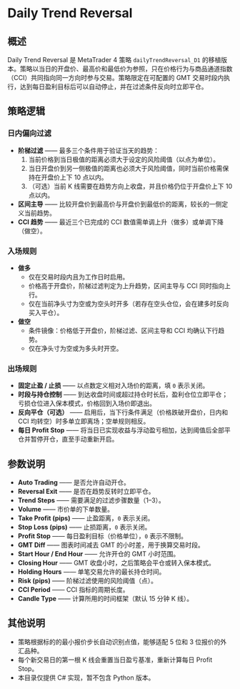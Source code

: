 # Daily Trend Reversal

## 概述
Daily Trend Reversal 是 MetaTrader 4 策略 `dailyTrendReversal_D1` 的移植版本。策略以当日的开盘价、最高价和最低价为参照，只在价格行为与商品通道指数（CCI）共同指向同一方向时参与交易。策略限定在可配置的 GMT 交易时段内执行，达到每日盈利目标后可以自动停止，并在过滤条件反向时立即平仓。

## 策略逻辑
### 日内偏向过滤
* **阶梯过滤** —— 最多三个条件用于验证当天的趋势：
  1. 当前价格到当日极值的距离必须大于设定的风险阈值（以点为单位）。
  2. 当日开盘价到另一侧极值的距离也必须大于风险阈值，同时当前价格需保持在开盘价上下 10 点以内。
  3. （可选）当前 K 线需要在趋势方向上收盘，并且价格仍位于开盘价上下 10 点以内。
* **区间主导** —— 比较开盘价到最高价与开盘价到最低价的距离，较长的一侧定义当前趋势。
* **CCI 趋势** —— 最近三个已完成的 CCI 数值需单调上升（做多）或单调下降（做空）。

### 入场规则
* **做多**
  * 仅在交易时段内且为工作日时启用。
  * 价格高于开盘价，阶梯过滤判定为上升趋势，区间主导与 CCI 同时指向上行。
  * 仅在当前净头寸为空或为空头时开多（若存在空头仓位，会在建多时反向买入平仓）。
* **做空**
  * 条件镜像：价格低于开盘价，阶梯过滤、区间主导和 CCI 均确认下行趋势。
  * 仅在净头寸为空或为多头时开空。

### 出场规则
* **固定止盈 / 止损** —— 以点数定义相对入场价的距离，填 `0` 表示关闭。
* **时段与持仓控制** —— 到达收盘时间或超过持仓时长后，盈利仓位立即平仓；亏损仓位进入保本模式，价格回到入场价即退出。
* **反向平仓（可选）** —— 启用后，当下行条件满足（价格跌破开盘价，日内和 CCI 均转空）时多单立即离场；空单规则相反。
* **每日 Profit Stop** —— 将当日已实现收益与浮动盈亏相加，达到阈值后全部平仓并暂停开仓，直至手动重新开启。

## 参数说明
* **Auto Trading** —— 是否允许自动开仓。
* **Reversal Exit** —— 是否在趋势反转时立即平仓。
* **Trend Steps** —— 需要满足的过滤步骤数量（1–3）。
* **Volume** —— 市价单的下单数量。
* **Take Profit (pips)** —— 止盈距离，`0` 表示关闭。
* **Stop Loss (pips)** —— 止损距离，`0` 表示关闭。
* **Profit Stop** —— 每日盈利目标（价格单位），`0` 表示不限制。
* **GMT Diff** —— 图表时间减去 GMT 的小时差，用于换算交易时段。
* **Start Hour / End Hour** —— 允许开仓的 GMT 小时范围。
* **Closing Hour** —— GMT 收盘小时，之后策略会平仓或转入保本模式。
* **Holding Hours** —— 单笔交易允许的最长持仓时间。
* **Risk (pips)** —— 阶梯过滤使用的风险阈值（点）。
* **CCI Period** —— CCI 指标的周期长度。
* **Candle Type** —— 计算所用的时间框架（默认 15 分钟 K 线）。

## 其他说明
* 策略根据标的的最小报价步长自动识别点值，能够适配 5 位和 3 位报价的外汇品种。
* 每个新交易日的第一根 K 线会重置当日盈亏基准，重新计算每日 Profit Stop。
* 本目录仅提供 C# 实现，暂不包含 Python 版本。
